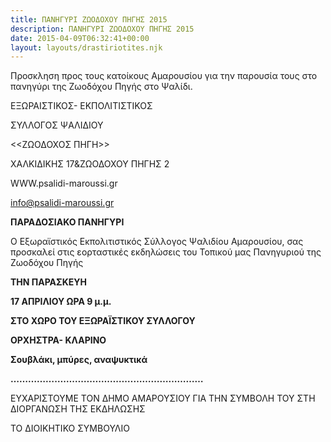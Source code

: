 ```yaml
---
title: ΠΑΝΗΓΥΡΙ ΖΩΟΔΟΧΟΥ ΠΗΓΗΣ 2015
description: ΠΑΝΗΓΥΡΙ ΖΩΟΔΟΧΟΥ ΠΗΓΗΣ 2015
date: 2015-04-09T06:32:41+00:00
layout: layouts/drastiriotites.njk
---
```

Προσκληση προς τους κατοίκους Αμαρουσίου για την παρουσία τους στο πανηγύρι της Ζωοδόχου Πηγής στο Ψαλίδι.
<!-- excerpt -->
ΕΞΩΡΑΙΣΤΙΚΟΣ- ΕΚΠΟΛΙΤΙΣΤΙΚΟΣ

 ΣΥΛΛΟΓΟΣ ΨΑΛΙΔΙΟΥ

&lt;&lt;ΖΩΟΔΟΧΟΣ ΠΗΓΗ&gt;&gt;

ΧΑΛΚΙΔΙΚΗΣ 17&amp;ΖΩΟΔΟΧΟΥ ΠΗΓΗΣ 2

WWW.psalidi-maroussi.gr

<info@psalidi-maroussi.gr>

**ΠΑΡΑΔΟΣΙΑΚΟ ΠΑΝΗΓΥΡΙ**

 Ο Εξωραϊστικός Εκπολιτιστικός Σύλλογος Ψαλιδίου Αμαρουσίου, σας προσκαλεί στις εορταστικές εκδηλώσεις του Τοπικού μας Πανηγυριού της Ζωοδόχου Πηγής

 **ΤΗΝ ΠΑΡΑΣΚΕΥΗ**

 **17 ΑΠΡΙΛΙΟΥ ΩΡΑ 9 μ.μ.**

**ΣΤΟ ΧΩΡΟ ΤΟΥ ΕΞΩΡΑΪΣΤΙΚΟΥ ΣΥΛΛΟΓΟΥ**

**ΟΡΧΗΣΤΡΑ- ΚΛΑΡΙΝΟ**

**Σουβλάκι, μπύρες, αναψυκτικά**

**…………………………………………………………**

 ΕΥΧΑΡΙΣΤΟΥΜΕ ΤΟΝ ΔΗΜΟ ΑΜΑΡΟΥΣΙΟΥ ΓΙΑ ΤΗΝ ΣΥΜΒΟΛΗ ΤΟΥ ΣΤΗ ΔΙΟΡΓΑΝΩΣΗ ΤΗΣ ΕΚΔΗΛΩΣΗΣ

 ΤΟ ΔΙΟΙΚΗΤΙΚΟ ΣΥΜΒΟΥΛΙΟ
